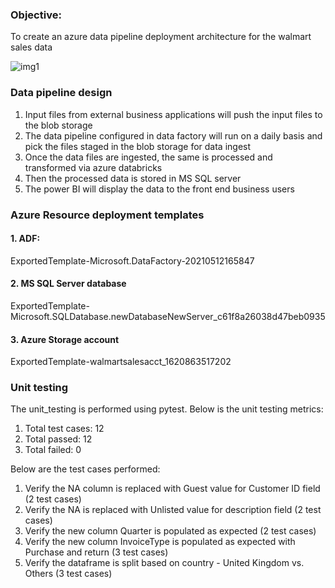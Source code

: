 ### Objective:
To create an azure data pipeline deployment architecture for the walmart sales data


![img1](https://github.com/bsathyamur/Walmart-Sales-Data---Deployment-Architecture/blob/main/architecture.png)


### Data pipeline design

1. Input files from external business applications will push the input files to the blob storage
2. The data pipeline configured in data factory will run on a daily basis and pick the files staged in the blob storage for data ingest
3. Once the data files are ingested, the same is processed and transformed via azure databricks
4. Then the processed data is stored in MS SQL server
5. The power BI will display the data to the front end business users

### Azure Resource deployment templates

#### 1. ADF:
ExportedTemplate-Microsoft.DataFactory-20210512165847

#### 2. MS SQL Server database
ExportedTemplate-Microsoft.SQLDatabase.newDatabaseNewServer_c61f8a26038d47beb0935

#### 3. Azure Storage account
ExportedTemplate-walmartsalesacct_1620863517202

### Unit testing

The unit_testing is performed using pytest. Below is the unit testing metrics:
1. Total test cases: 12
2. Total passed: 12
3. Total failed: 0

Below are the test cases performed:
1. Verify the NA column is replaced with Guest value for Customer ID field (2 test cases)
2. Verify the NA is replaced with Unlisted value for description field (2 test cases)
3. Verify the new column Quarter is populated as expected (2 test cases)
4. Verify the new column InvoiceType is populated as expected with Purchase and return (3 test cases)
5. Verify the dataframe is split based on country - United Kingdom vs. Others (3 test cases)
